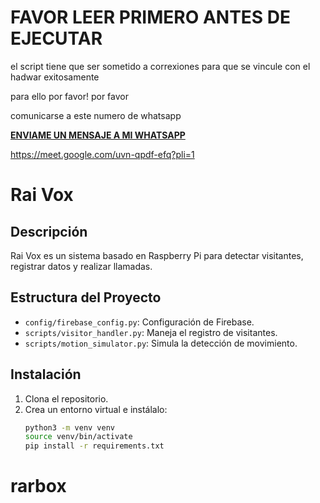 # FAVOR LEER PRIMERO ANTES DE EJECUTAR

el script tiene que ser sometido a correxiones para que se vincule con el hadwar exitosamente 

para ello por favor!
por favor

comunicarse a este numero de whatsapp

[**ENVIAME UN MENSAJE A MI WHATSAPP**](https://wa.link/kp8711)





https://meet.google.com/uvn-qpdf-efq?pli=1






# Rai Vox

## Descripción

Rai Vox es un sistema basado en Raspberry Pi para detectar visitantes, registrar datos y realizar llamadas.

## Estructura del Proyecto

- `config/firebase_config.py`: Configuración de Firebase.
- `scripts/visitor_handler.py`: Maneja el registro de visitantes.
- `scripts/motion_simulator.py`: Simula la detección de movimiento.

## Instalación

1. Clona el repositorio.
2. Crea un entorno virtual e instálalo:
   ```bash
   python3 -m venv venv
   source venv/bin/activate
   pip install -r requirements.txt
# rarbox
